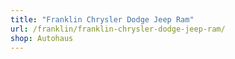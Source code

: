 ```yaml
---
title: "Franklin Chrysler Dodge Jeep Ram"
url: /franklin/franklin-chrysler-dodge-jeep-ram/
shop: Autohaus
---
```


